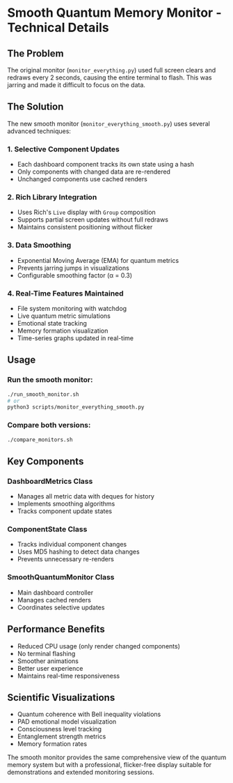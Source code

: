 # Smooth Quantum Memory Monitor - Technical Details

## The Problem
The original monitor (`monitor_everything.py`) used full screen clears and redraws every 2 seconds, causing the entire terminal to flash. This was jarring and made it difficult to focus on the data.

## The Solution
The new smooth monitor (`monitor_everything_smooth.py`) uses several advanced techniques:

### 1. Selective Component Updates
- Each dashboard component tracks its own state using a hash
- Only components with changed data are re-rendered
- Unchanged components use cached renders

### 2. Rich Library Integration
- Uses Rich's `Live` display with `Group` composition
- Supports partial screen updates without full redraws
- Maintains consistent positioning without flicker

### 3. Data Smoothing
- Exponential Moving Average (EMA) for quantum metrics
- Prevents jarring jumps in visualizations
- Configurable smoothing factor (α = 0.3)

### 4. Real-Time Features Maintained
- File system monitoring with watchdog
- Live quantum metric simulations
- Emotional state tracking
- Memory formation visualization
- Time-series graphs updated in real-time

## Usage

### Run the smooth monitor:
```bash
./run_smooth_monitor.sh
# or
python3 scripts/monitor_everything_smooth.py
```

### Compare both versions:
```bash
./compare_monitors.sh
```

## Key Components

### DashboardMetrics Class
- Manages all metric data with deques for history
- Implements smoothing algorithms
- Tracks component update states

### ComponentState Class
- Tracks individual component changes
- Uses MD5 hashing to detect data changes
- Prevents unnecessary re-renders

### SmoothQuantumMonitor Class
- Main dashboard controller
- Manages cached renders
- Coordinates selective updates

## Performance Benefits
- Reduced CPU usage (only render changed components)
- No terminal flashing
- Smoother animations
- Better user experience
- Maintains real-time responsiveness

## Scientific Visualizations
- Quantum coherence with Bell inequality violations
- PAD emotional model visualization
- Consciousness level tracking
- Entanglement strength metrics
- Memory formation rates

The smooth monitor provides the same comprehensive view of the quantum memory system but with a professional, flicker-free display suitable for demonstrations and extended monitoring sessions.